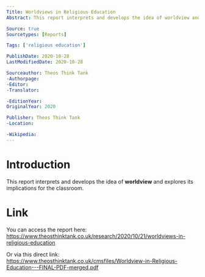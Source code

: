 ```yaml
---
Title: Worldviews in Religious Education
Abstract: This report interprets and develops the idea of worldview and explores its implications for the classroom.

Source: true
Sourcetypes: [Reports]

Tags: ['religious education']

PublishDate: 2020-10-28
LastModifiedDate: 2020-10-28

Sourceauthor: Theos Think Tank
-Authorpage:
-Editor:
-Translator:

-EditionYear:
OriginalYear: 2020

Publisher: Theos Think Tank
-Location:

-Wikipedia:
---
```

# Introduction
This report interprets and develops the idea of **worldview** and explores its implications for the classroom.

# Link
You can access the report here: https://www.theosthinktank.co.uk/research/2020/10/21/worldviews-in-religious-education

Or via this direct link: https://www.theosthinktank.co.uk/cmsfiles/Worldview-in-Religious-Education---FINAL-PDF-merged.pdf